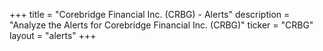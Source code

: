 +++
title = "Corebridge Financial Inc. (CRBG) - Alerts"
description = "Analyze the Alerts for Corebridge Financial Inc. (CRBG)"
ticker = "CRBG"
layout = "alerts"
+++


